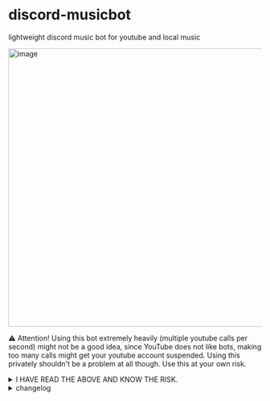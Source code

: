 # discord-musicbot
lightweight discord music bot for youtube and local music

<img width="921" height="553" alt="image" src="https://github.com/user-attachments/assets/67482351-269a-45eb-9c87-4f7b588c2d4e" />


⚠️ Attention! Using this bot extremely heavily (multiple youtube calls per second) might not be a good idea, since YouTube does not like bots, making too many calls might get your youtube account suspended. 
Using this privately shouldn't be a problem at all though. 
Use this at your own risk.

<details>
	
<summary>I HAVE READ THE ABOVE AND KNOW THE RISK.</summary>

# Getting Started / Installation for Windows:

## 1. ⚠️Required: Download and Install https://ffmpeg.org/

## 2. on windows:
- 1. search for "Environment Variables" or "Edit the system environment variables", 
- 2. click "Environment Variables", 
- 3. select the "Path" variable under "System Variables",
- 4. click "Edit," 
- 5. and then click "New". 
- 6. Then add your new path "C:\your\install\path\ffmpeg-...full_build\bin"
- 7. finally hit OK on all 3 popups.

<img width="1842" height="898" alt="image" src="https://github.com/user-attachments/assets/2788cef1-d37c-41d4-b202-8222cf3c4866" />

## 3. Required file Structure for this Project
```
└── C:\your\path\your-folder
    ├── discordmusicbot.py
    ├── config.json
    └── music
        ├── song1.mp3
        ├── song2.mp3
        └── ...
```
## 4. Install the following dependencies with CMD.exe, Download Python from python.org, During installation, check ✅ “Add Python to PATH.” This will also install pip by default.

(Indepth Guide: https://packaging.python.org/en/latest/tutorials/installing-packages/)

```
python -m ensurepip --upgrade
```
```
pip --version
```
```
pip install -U discord.py yt-dlp gTTS
```

## 5. Create an Application here https://discord.com/developers/applications/

## 6. on that Page go to -> YOUR APPLICATION -> Bot -> RESET TOKEN, copy this token and paste it into the config.json File. (⚠️NEVER COMMIT A CONFIG.JSON with YOUR TOKEN to github, and in general don't share your token)
```
{
	"BOT_TOKEN": "YOUR TOKEN GOES HERE"
}
```

## 7. on that Page go to -> Installation
   - Installation Contexts: Guild Install
   - Default Install Settings -> Scopes: applications.commands, bot
   - Default Install Settings -> Permissions: Connect, Embed Links, Manage Messages, Send Messages, Speak, Use Embedded Activities, Use External Apps, Use Slash Commands, View Channels (If you’re testing, Admin is easiest, but for production, use least privileges.)

## 8. in Installations -> Install Link -> Discord Provided Link -> Open the Link in your browser -> Add the Bot to one of your Servers.

# Using the Bot

## 1. Start the Bot Client by opening CMD, navigate to your root folder of: discordmusicbot.py and run this command
```
python discordmusicbot.py
```
Alternatively you can create a name.bat file that contains the command "python discordmusicbot2.py"

## 2. Once the cmd runs without errors, your bot should appear as Online in your Server. ⚠️ If this command doesn't work go back up, to: [Install 4](https://github.com/Ranzlappen/discord-musicbot/edit/main/README.md#4-install-the-following-dependencies-with-cmdexe-download-python-from-pythonorg-during-installation-check--add-python-to-path-this-will-also-install-pip-by-default)

## 3. Commands are the following and can be used with either ! or / as prefix:

### Music Controls
- **`/controls`** - Show the music control embed.

### Voice Channel
- **`/join [clearqueue]`** - Bot joins your voice channel.  
  Optional parameter: `clearqueue` (default: `True`) – clears the queue before joining.

### Playback
- **`/play <url>`** - Play a YouTube video or playlist.  
  Parameter: `url` – YouTube video URL or playlist URL (`https://www.youtube.com/playlist?list=LIST_ID`).

- **`/local`** - List all local music files available.

- **`/skip`** - Skip the current song.

- **`/pause`** - Pause playback.

- **`/resume`** - Resume playback.

- **`/clearqueue`** - Clears the song queue.

### Downloads
- **`/download [arg]`** - Download the currently playing song or choose from queue/local.  
  Optional parameter: `arg` – leave empty for current song, or `'queue'` / `'local'`.

### Text-to-Speech
- **`/tts <text> [lang] [keepfile]`** - Send a text-to-speech message in the voice channel.  
  Parameters:  
  - `text` (max 500 chars) – text to speak  
  - `lang` – optional, TTS model: `'en'`, `'de'`, `'com'`  
  - `keepfile` – `True` or `False`

### Administration
- **`/__clear_channel__`** - Deletes all messages in the current channel.  
  Requires **Manage Messages** permission.

</details>

<details>
	
<summary>changelog</summary>

### Main Commit 3

-New Command /autoplay - toggle - plays random local files if the queue is empty 

-attempt at fixing skip logic (needs further testing, but shouldn't double skip anymore)

-download_to_local now returns only the filename to avoid doubling the folder path

-upload_from_queue dropdown now shows song titles instead of indices.

### Main Commit 2
	
- New Command: Clear Queue

- New Command: Upload file to discord chat (from queue/from local/from currently playing youtube)

- New Command: TTS that pauses playback of music and can optionally be downloaded as sound file, optional parameter for language, default language can be set in config

- play command now accepts youtube playlists in the form of: https://www.youtube.com/playlist?list=YOUR_LIST_ID

- new config data like max queue size, cooldown for uploads, default tts language, message clutter removal delay 

- some config validations to reduce errors

- some minor fixes/improvements/edge cases

- accounted for some discord limitations like 2000char limit in messages, 100char limit in dropdown options, 25option limit in dropdowns

### Main Commit 1

- Initial Version.

</details>
